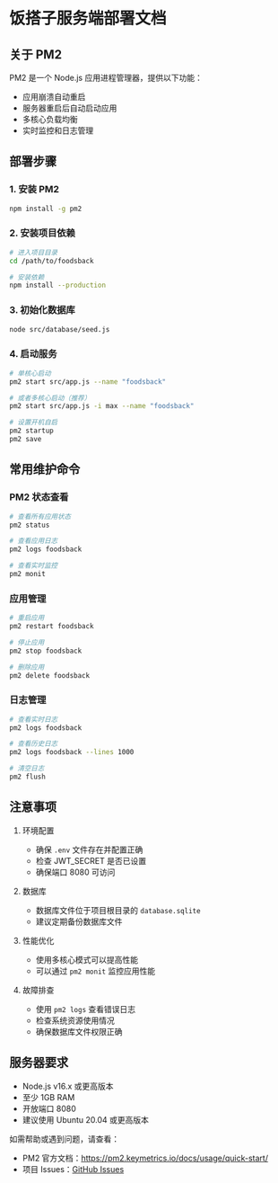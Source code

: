# 饭搭子服务端部署文档

## 关于 PM2

PM2 是一个 Node.js 应用进程管理器，提供以下功能：
- 应用崩溃自动重启
- 服务器重启后自动启动应用
- 多核心负载均衡
- 实时监控和日志管理

## 部署步骤

### 1. 安装 PM2
```bash
npm install -g pm2
```

### 2. 安装项目依赖
```bash
# 进入项目目录
cd /path/to/foodsback

# 安装依赖
npm install --production
```

### 3. 初始化数据库
```bash
node src/database/seed.js
```

### 4. 启动服务
```bash
# 单核心启动
pm2 start src/app.js --name "foodsback"

# 或者多核心启动（推荐）
pm2 start src/app.js -i max --name "foodsback"

# 设置开机自启
pm2 startup
pm2 save
```

## 常用维护命令

### PM2 状态查看
```bash
# 查看所有应用状态
pm2 status

# 查看应用日志
pm2 logs foodsback

# 查看实时监控
pm2 monit
```

### 应用管理
```bash
# 重启应用
pm2 restart foodsback

# 停止应用
pm2 stop foodsback

# 删除应用
pm2 delete foodsback
```

### 日志管理
```bash
# 查看实时日志
pm2 logs foodsback

# 查看历史日志
pm2 logs foodsback --lines 1000

# 清空日志
pm2 flush
```

## 注意事项

1. 环境配置
   - 确保 `.env` 文件存在并配置正确
   - 检查 JWT_SECRET 是否已设置
   - 确保端口 8080 可访问

2. 数据库
   - 数据库文件位于项目根目录的 `database.sqlite`
   - 建议定期备份数据库文件

3. 性能优化
   - 使用多核心模式可以提高性能
   - 可以通过 `pm2 monit` 监控应用性能

4. 故障排查
   - 使用 `pm2 logs` 查看错误日志
   - 检查系统资源使用情况
   - 确保数据库文件权限正确

## 服务器要求

- Node.js v16.x 或更高版本
- 至少 1GB RAM
- 开放端口 8080
- 建议使用 Ubuntu 20.04 或更高版本

如需帮助或遇到问题，请查看：
- PM2 官方文档：https://pm2.keymetrics.io/docs/usage/quick-start/
- 项目 Issues：[GitHub Issues](https://github.com/your-repo/issues)
